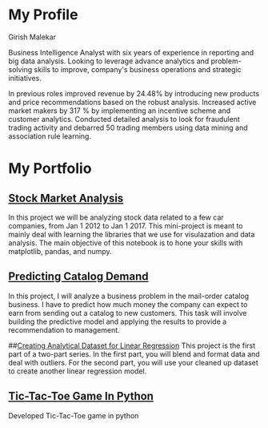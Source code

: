 # My Profile

Girish Malekar

Business Intelligence Analyst with six years of experience in reporting and big data analysis. Looking to leverage advance analytics and problem-solving skills to improve, company's business operations and strategic initiatives.

In previous roles improved revenue by 24.48% by introducing new products and price recommendations based on the robust analysis. Increased active market makers by 317 % by implementing an incentive scheme and customer analytics. Conducted detailed analysis to look for fraudulent trading activity and debarred 50 trading members using data mining and association rule learning. 

# My Portfolio
## [Stock Market Analysis](https://github.com/gmalekar/Data-Analysis "Data Analysis repository")
In this project we will be analyzing stock data related to a few car companies, from Jan 1 2012 to Jan 1 2017.
This mini-project is meant to mainly deal with learning the libraries that we use for visulazation and data analysis.
The main objective of this notebook is to hone your skills with matplotlib, pandas, and numpy.

## [Predicting Catalog Demand](https://github.com/gmalekar/PredictingCatalogDemand)
In this project, I will analyze a business problem in the mail-order catalog business. I have to predict how much money the company can expect to earn from sending out a catalog to new customers.   This task will involve building the predictive model and applying the results to provide a recommendation to management. 

##[Creating Analytical Dataset for Linear Regression](https://github.com/gmalekar/Creating-Analytical-Dataset-LinearRegression)
This project is the first part of a two-part series. In the first part, you will blend and format data and deal with outliers. For the second part, you will use your cleaned up dataset to create another linear regression model.

## [Tic-Tac-Toe Game In Python](https://github.com/gmalekar/Tic-Tac-Toe-InPython)
Developed Tic-Tac-Toe game in python
